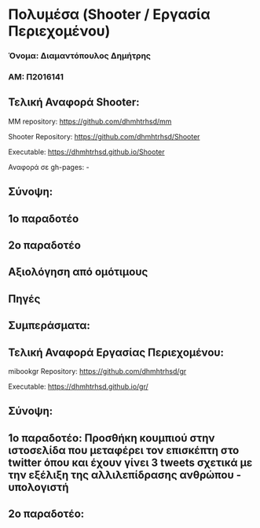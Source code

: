 # Πολυμέσα (Shooter / Εργασία Περιεχομένου)

### Όνομα: Διαμαντόπουλος Δημήτρης    
### AM: Π2016141


  ## Τελική Αναφορά Shooter:


 MM repository: https://github.com/dhmhtrhsd/mm

Shooter Repository: https://github.com/dhmhtrhsd/Shooter

Executable: https://dhmhtrhsd.github.io/Shooter

Αναφορά σε gh-pages: -

## Σύνοψη:

## 1o παραδοτέο

## 2o παραδοτέο
 
## Aξιολόγηση από ομότιμους

## Πηγές

## Συμπεράσματα:

## Τελική Αναφορά Εργασίας Περιεχομένου:

mibookgr Repository: https://github.com/dhmhtrhsd/gr

Executable: https://dhmhtrhsd.github.io/gr/


## Σύνοψη:

## 1o παραδοτέο: Προσθήκη κουμπιού στην ιστοσελίδα που μεταφέρει τον επισκέπτη στο twitter όπου και έχουν γίνει 3 tweets σχετικά με την εξέλιξη της αλλιλεπίδρασης ανθρώπου - υπολογιστή 

## 2o παραδοτέο:
